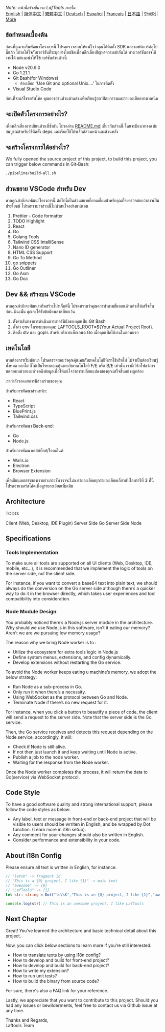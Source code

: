 <i>Note: หน้านี้สร้างขึ้นจาก LafTools ภายใน</i> <br/> [English](/docs/en_US)  |  [简体中文](/docs/zh_CN)  |  [繁體中文](/docs/zh_HK)  |  [Deutsch](/docs/de)  |  [Español](/docs/es)  |  [Français](/docs/fr)  |  [日本語](/docs/ja)  |  [한국어](/docs/ko) | [More](/docs/) <br/>

## ข้อกำหนดเบื้องต้น

ก่อนที่คุณจะเริ่มพัฒนาโครงการนี้ โปรดตรวจสอบให้แน่ใจว่าคุณได้ติดตั้ง SDK และซอฟต์แวร์ต่อไปนี้แล้ว โปรดใส่ใจกับเวอร์ชันที่ระบุอย่างใกล้ชิดเพื่อหลีกเลี่ยงปัญหาความเข้ากันได้ บางเวอร์ชันอาจใช้งานได้ แต่แนะนำให้ใช้เวอร์ชันด้านล่างนี้

- Node v20.9.0
- Go 1.21.1
- Git Bash(for Windows)
  - ต้องเลือก 'Use Git and optional Unix....' ในการติดตั้ง
- Visual Studio Code

ก่อนที่จะแก้ไขซอร์สโค้ด คุณควรอ่านส่วนด้านล่างเพื่อเรียนรู้สถาปัตยกรรมและรายละเอียดทางเทคนิค

## จะเปิดตัวโครงการอย่างไร?

เพื่อหลีกเลี่ยงการเขียนส่วนที่ซ้ำกัน โปรดอ่าน [README.md](../README.md) เกี่ยวกับส่วนนี้ โดยจะมีแนวทางฉบับสมบูรณ์สำหรับวิธีติดตั้ง deps และเรียกใช้โปรเจ็กต์ส่วนหน้าและส่วนหลัง

## จะสร้างโครงการได้อย่างไร?

We fully opened the source project of this project, to build this project, you can trigger below commands in Git-Bash:

```bash
./pipeline/build-all.sh
```

## ส่วนขยาย VSCode สำหรับ Dev

หากคุณกำลังจะพัฒนาโครงการนี้ ต่อไปนี้เป็นส่วนขยายที่ยอดเยี่ยมสำหรับคุณที่จะตรวจสอบว่าอาจเป็นประโยชน์ โปรดทราบว่าส่วนนี้ไม่น่าสนใจอย่างแน่นอน

1. Prettier - Code formatter
2. TODO Highlight
3. React
4. Go
5. Golang Tools
6. Tailwind CSS IntelliSense
7. Nano ID generator
8. HTML CSS Support
9. Go To Method
10. go snippets
11. Go Outliner
12. Go Asm
13. Go Doc

## Dev && สร้างบน VSCode

หากคุณกำลังจะพัฒนาหรือสร้างโปรเจ็กต์นี้ โปรดทราบว่าคุณควรทำตามขั้นตอนด้านล่างให้เสร็จสิ้นก่อน มิฉะนั้น คุณจะได้รับข้อผิดพลาดที่ยกเว้น

1. ตั้งค่าเส้นทางการดำเนินการเทอร์มินัลของคุณเป็น Git Bash
2. ตั้งค่า env ในระบบของคุณ: LAFTOOLS_ROOT=${Your Actual Project Root}.
3. ติดตั้ง dlv และ gopls สำหรับบริการแบ็กเอนด์ Go เมื่อคุณเปิดใช้งานในตอนแรก

## เทคโนโลยี

หากต้องการเริ่มพัฒนา โปรดตรวจสอบว่าคุณคุ้นเคยกับเทคโนโลยีที่เราใช้หรือไม่ ไม่จำเป็นต้องเรียนรู้ทั้งหมด หากไม่ ก็ไม่เป็นไรหากคุณคุ้นเคยกับเทคโนโลยี F/E หรือ B/E เท่านั้น เรามีเวิร์กโฟลว์การทดสอบหน่วยและคำขอดึงข้อมูลเพื่อให้แน่ใจว่าการเปลี่ยนแปลงของคุณเสร็จสิ้นอย่างถูกต้อง

เรากำลังรอคอยการมีส่วนร่วมของคุณ

สำหรับการพัฒนาส่วนหน้า:

- React
- TypeScript
- BluePrint.js
- Tailwind.css

สำหรับการพัฒนา Back-end:

- Go
- Node.js

สำหรับการพัฒนาเดสก์ท็อป/ไคลเอ็นต์:

- Wails.io
- Electron
- Browser Extension

เพื่อเขียนเอกสารของเราอย่างกระชับ เราจะไม่ลงรายละเอียดทุกรายละเอียดเกี่ยวกับไลบรารีที่ 3 ที่นี่ โปรดอ่านซอร์สโค้ดเพื่อดูรายละเอียดเพิ่มเติม

## Architecture

TODO:

Client (Web, Desktop, IDE Plugin)
<interact with>
Server SIde Go
<interact with>
Server Side Node

## Specifications

### Tools Implementation

To make sure all tools are supported on all UI clients (Web, Desktop, IDE, mobile, etc…), it is recommended that we implement the logic of tools on the server side, not the client side.

For instance, if you want to convert a base64 text into plain text, we should always do the conversion on the Go server side although there’s a quicker way to do it in the browser directly, which takes user experiences and tool compatibility into consideration.

### Node Module Design

You probably noticed there’s a Node.js server module in the architecture. Why should we use Node.js in this software, isn’t it eating our memory? Aren’t we are we pursuing low memory usage?

The reason why we bring Node worker is to :

- Utilize the ecosystem for extra tools logic in Node.js
- Define system menus, extensions, and config dynamically.
- Develop extensions without restarting the Go service.

To avoid the Node worker keeps eating u machine’s memory, we adopt the below strategy:

- Run Node as a sub-process in Go.
- Only run it when there’s a necessity.
- Using WebSocket as the protocol between Go and Node.
- Terminate Node if there’s no new request for it.

For instance, when you click a button to beautify a piece of code, the client will send a request to the server side. Note that the server side is the Go service.

Then, the Go service receives and detects this request depending on the Node service, accordingly, it will:

- Check if Node is still alive.
- If not then just launch it and keep waiting until Node is active.
- Publish a job to the node worker.
- Waiting for the response from the Node worker.

Once the Node worker completes the process, it will return the data to Go(service) via WebSocket protocol.

## Code Style

To have a good software quality and strong international support, please follow the code styles as below:

- Any label, text or message in front-end or back-end project that will be visible to users should be wrriten in English, and be wrapped by Dot function. (Learn more in i18n setup).
- Any comment for your changes should also be written in English.
- Consider performance and extensibility in your code.

## About i18n Config

Please ensure all text is written in English, for instance:

```Typescript
// "leVsK" -> fragment id
// "This is a {0} project, I like {1}" -> main text
// "awesome" -> {0}
// "LafTools" -> {1}
let str: string = Dot("leVsK","This is an {0} project, I like {1}","awesome","LafTools")

console.log(str) // This is an awesome project, I like LafTools
```

## Next Chapter

Great! You’ve learned the architecture and basic technical detail about this project.

Now, you can click below sections to learn more if you’re still interested.

- How to translate texts by using i18n config?
- How to develop and build for front-end project?
- How to develop and build for back-end project?
- How to write my extension?
- How to run unit tests?
- How to build the binary from source code?

For sure, there's also a FAQ link for your reference.

Lastly, we appreciate that you want to contribute to this project. Should you had any issues or bewilderments, feel free to contact us via Github issue at any time.

Thanks and Regards,  
Laftools Team
